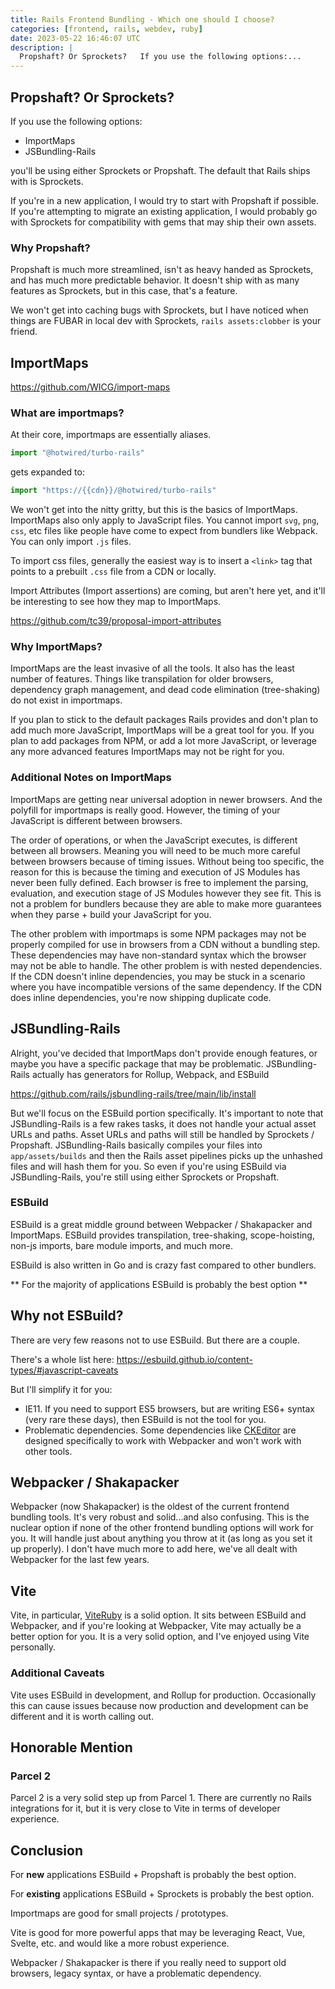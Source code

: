 ```yaml
---
title: Rails Frontend Bundling - Which one should I choose?
categories: [frontend, rails, webdev, ruby]
date: 2023-05-22 16:46:07 UTC
description: |
  Propshaft? Or Sprockets?   If you use the following options:...
---
```


## Propshaft? Or Sprockets?

If you use the following options:

- ImportMaps
- JSBundling-Rails

you'll be using either Sprockets or Propshaft. The default that Rails ships with is Sprockets.

If you're in a new application, I would try to start with Propshaft if possible. If you're attempting to migrate an existing application, I would probably go with Sprockets for compatibility with gems that may ship their own assets.

### Why Propshaft?

Propshaft is much more streamlined, isn't as heavy handed as Sprockets, and has much more predictable behavior. It doesn't ship with as many features as Sprockets, but in this case, that's a feature.

We won't get into caching bugs with Sprockets, but I have noticed when things are FUBAR in local dev with Sprockets, `rails assets:clobber` is your friend.


## ImportMaps

https://github.com/WICG/import-maps

### What are importmaps?

At their core, importmaps are essentially aliases.

```js
import "@hotwired/turbo-rails"
```

gets expanded to:

```js
import "https://{{cdn}}/@hotwired/turbo-rails"
```

We won't get into the nitty gritty, but this is the basics of ImportMaps. ImportMaps also only apply to JavaScript files. You cannot import `svg`, `png`, `css`, etc files like people have come to expect from bundlers like Webpack. You can only import `.js` files.

To import css files, generally the easiest way is to insert a `<link>` tag that points to a prebuilt `.css` file from a CDN or locally.

Import Attributes (Import assertions) are coming, but aren't here yet, and it'll be interesting to see how they map to ImportMaps.

https://github.com/tc39/proposal-import-attributes

### Why ImportMaps?

ImportMaps are the least invasive of all the tools. It also has the least number of features. Things like transpilation for older browsers, dependency graph management, and dead code elimination (tree-shaking) do not exist in importmaps.

If you plan to stick to the default packages Rails provides and don't plan to add much more JavaScript, ImportMaps will be a great tool for you. If you plan to add packages from NPM, or add a lot more JavaScript, or leverage any more advanced features ImportMaps may not be right for you.

### Additional Notes on ImportMaps

ImportMaps are getting near universal adoption in newer browsers. And the polyfill for importmaps is really good. However, the timing of your JavaScript is different between browsers.

The order of operations, or when the JavaScript executes, is different between all browsers. Meaning you will need to be much more careful between browsers because of timing issues. Without being too specific, the reason for this is because the timing and execution of JS Modules has never been fully defined. Each browser is free to implement the parsing, evaluation, and execution stage of JS Modules however they see fit. This is not a problem for bundlers because they are able to make more guarantees when they parse + build your JavaScript for you.

The other problem with importmaps is some NPM packages may not be properly compiled for use in browsers from a CDN without a bundling step. These dependencies may have non-standard syntax which the browser may not be able to handle. The other problem is with nested dependencies. If the CDN doesn't inline dependencies, you may be stuck in a scenario where you have incompatible versions of the same dependency. If the CDN does inline dependencies, you're now shipping duplicate code.

## JSBundling-Rails

Alright, you've decided that ImportMaps don't provide enough features, or maybe you have a specific package that may be problematic. JSBundling-Rails actually has generators for Rollup, Webpack, and ESBuild

https://github.com/rails/jsbundling-rails/tree/main/lib/install

But we'll focus on the ESBuild portion specifically. It's important to note that JSBundling-Rails is a few rakes tasks, it does not handle your actual asset URLs and paths. Asset URLs and paths will still be handled by Sprockets / Propshaft. JSBundling-Rails basically compiles your files into `app/assets/builds` and then the Rails asset pipelines picks up the unhashed files and will hash them for you. So even if you're using ESBuild via JSBundling-Rails, you're still using either Sprockets or Propshaft.

### ESBuild

ESBuild is a great middle ground between Webpacker / Shakapacker and ImportMaps. ESBuild provides transpilation, tree-shaking, scope-hoisting, non-js imports, bare module imports, and much more.

ESBuild is also written in Go and is crazy fast compared to other bundlers.

** For the majority of applications ESBuild is probably the best option **

## Why not ESBuild?

There are very few reasons not to use ESBuild. But there are a couple.

There's a whole list here: https://esbuild.github.io/content-types/#javascript-caveats

But I'll simplify it for you:

- IE11. If you need to support ES5 browsers, but are writing ES6+ syntax (very rare these days), then ESBuild is not the tool for you.
- Problematic dependencies. Some dependencies like [CKEditor](https://ckeditor.com/) are designed specifically to work with Webpacker and won't work with other tools.

## Webpacker / Shakapacker

Webpacker (now Shakapacker) is the oldest of the current frontend bundling tools. It's very robust and solid...and also confusing. This is the nuclear option if none of the other frontend bundling options will work for you. It will handle just about anything you throw at it (as long as you set it up properly). I don't have much more to add here, we've all dealt with Webpacker for the last few years.

## Vite

Vite, in particular, [ViteRuby](https://vite-ruby.netlify.app/) is a solid option. It sits between ESBuild and Webpacker, and if you're looking at Webpacker, Vite may actually be a better option for you. It is a very solid option, and I've enjoyed using Vite personally.

### Additional Caveats

Vite uses ESBuild in development, and Rollup for production. Occasionally this can cause issues because now production and development can be different and it is worth calling out.

## Honorable Mention

### Parcel 2

Parcel 2 is a very solid step up from Parcel 1. There are currently no Rails integrations for it, but it is very close to Vite in terms of developer experience.

## Conclusion

For **new** applications ESBuild + Propshaft is probably the best option.

For **existing** applications ESBuild + Sprockets is probably the best option.

Importmaps are good for small projects / prototypes.

Vite is good for more powerful apps that may be leveraging React, Vue, Svelte, etc. and would like a more robust experience.

Webpacker / Shakapacker is there if you really need to support old browsers, legacy syntax, or have a problematic dependency.
